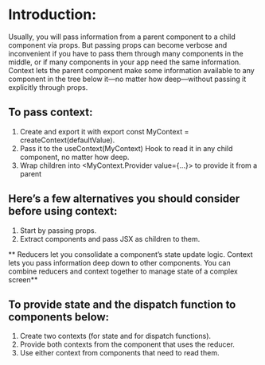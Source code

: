 # Introduction:

Usually, you will pass information from a parent component to a child component via props. But passing props can become verbose and inconvenient if you have to pass them through many components in the middle, or if many components in your app need the same information. Context lets the parent component make some information available to any component in the tree below it—no matter how deep—without passing it explicitly through props.

## To pass context:

1. Create and export it with export const MyContext = createContext(defaultValue).
2. Pass it to the useContext(MyContext) Hook to read it in any child component, no matter how deep.
3. Wrap children into <MyContext.Provider value={...}> to provide it from a parent

## Here’s a few alternatives you should consider before using context:

1. Start by passing props.
2. Extract components and pass JSX as children to them.

** Reducers let you consolidate a component’s state update logic. Context lets you pass information deep down to other components. You can combine reducers and context together to manage state of a complex screen**

## To provide state and the dispatch function to components below:

1. Create two contexts (for state and for dispatch functions).
2. Provide both contexts from the component that uses the reducer.
3. Use either context from components that need to read them.
